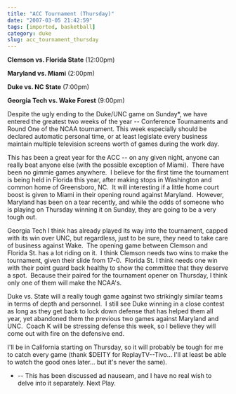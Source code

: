 ```yaml
---
title: "ACC Tournament (Thursday)"
date: "2007-03-05 21:42:59"
tags: [imported, basketball]
category: duke
slug: acc_tournament_thursday
---
```

	
<strong>Clemson vs. Florida State</strong> (12:00pm)

<strong>Maryland vs. Miami</strong> (2:00pm)

<strong>Duke vs. NC State</strong> (7:00pm)

<strong>Georgia Tech vs. Wake Forest</strong> (9:00pm)

Despite the ugly ending to the Duke/UNC game on Sunday*, we have entered the greatest two weeks of the year -- Conference Tournaments and Round One of the NCAA tournament.  This week especially should be declared automatic personal time, or at least legislate every business maintain multiple television screens worth of games during the work day.

This has been a great year for the ACC -- on any given night, anyone can really beat anyone else (with the possible exception of Miami).  There have been no gimmie games anywhere.  I believe for the first time the tournament is being held in Florida this year, after making stops in Washington and common home of Greensboro, NC.  It will interesting if a little home court boost is given to Miami in their opening round against Maryland.  However, Maryland has been on a tear recently, and while the odds of someone who is playing on Thursday winning it on Sunday, they are going to be a very tough out.

Georgia Tech I think has already played its way into the tournament, capped with its win over UNC, but regardless, just to be sure, they need to take care of business against Wake.  The opening game between Clemson and Florida St. has a lot riding on it.  I think Clemson needs two wins to make the tournament, given their slide from 17-0.  Florida St. I think needs one win with their point guard back healthy to show the committee that they deserve a spot.  Because their paired for the tournament opener on Thursday, I think only one of them will make the NCAA's.

Duke vs. State will a really tough game against two strikingly similar teams in terms of depth and personnel.  I still see Duke winning in a close contest as long as they get back to lock down defense that has helped them all year, yet abandoned them the previous two games against Maryland and UNC.  Coach K will be stressing defense this week, so I believe they will come out with fire on the defensive end.

I'll be in California starting on Thursday, so it will probably be tough for me to catch every game (thank $DEITY for ReplayTV--Tivo... I'll at least be able to watch the good ones later... but it's never the same).

* -- This has been discussed ad nauseam, and I have no real wish to delve into it separately.  Next Play.
